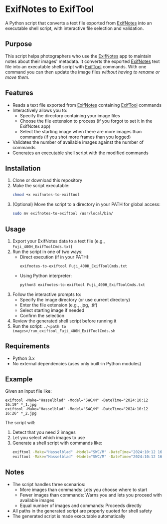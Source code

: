 # ExifNotes to ExifTool

A Python script that converts a text file exported from [ExifNotes](https://play.google.com/store/apps/details?id=com.tommihirvonen.exifnotes&hl=en-US) into an executable shell script, with interactive file selection and validation.

## Purpose

This script helps photographers who use the [ExifNotes](https://play.google.com/store/apps/details?id=com.tommihirvonen.exifnotes&hl=en-US) app to maintain notes about their images' metadata. It converts the exported [ExifNotes](https://play.google.com/store/apps/details?id=com.tommihirvonen.exifnotes&hl=en-US) text file into an executable shell script with [ExifTool](https://exiftool.org/) commands. With one command you can then update the image files *without having to rename or move them*.

## Features

- Reads a text file exported from [ExifNotes](https://play.google.com/store/apps/details?id=com.tommihirvonen.exifnotes&hl=en-US) containing [ExifTool](https://exiftool.org/) commands
- Interactively allows you to:
  - Specify the directory containing your image files
  - Choose the file extension to process (if you forgot to set it in the ExifNotes app)
  - Select the starting image when there are more images than commands (if you shot more frames than you logged)
- Validates the number of available images against the number of commands
- Generates an executable shell script with the modified commands

## Installation

1. Clone or download this repository
2. Make the script executable:
   ```bash
   chmod +x exifnotes-to-exiftool
   ```
3. (Optional) Move the script to a directory in your PATH for global access:
   ```bash
   sudo mv exifnotes-to-exiftool /usr/local/bin/
   ```

## Usage

1. Export your ExifNotes data to a text file (e.g., `Fuji_400H_ExifToolCmds.txt`)
2. Run the script in one of two ways:
   - Direct execution (if in your PATH):
     ```bash
     exifnotes-to-exiftool Fuji_400H_ExifToolCmds.txt
     ```
   - Using Python interpreter:
     ```bash
     python3 exifnotes-to-exiftool Fuji_400H_ExifToolCmds.txt
     ```
3. Follow the interactive prompts to:
   - Specify the image directory (or use current directory)
   - Enter the file extension (e.g., .jpg, .tif)
   - Select starting image if needed
   - Confirm the selection
4. Review the generated shell script before running it
5. Run the script: `./<path to images>/run_exiftool_Fuji_400H_ExifToolCmds.sh`

## Requirements

- Python 3.x
- No external dependencies (uses only built-in Python modules)

## Example

Given an input file like:
```
exiftool -Make="Hasselblad" -Model="SWC/M" -DateTime="2024:10:12 16:19" *_1.jpg
exiftool -Make="Hasselblad" -Model="SWC/M" -DateTime="2024:10:12 16:26" *_2.jpg
```

The script will:
1. Detect that you need 2 images
2. Let you select which images to use
3. Generate a shell script with commands like:
   ```bash
   exiftool -Make="Hasselblad" -Model="SWC/M" -DateTime="2024:10:12 16:19" "path/to/your/image1.jpg"
   exiftool -Make="Hasselblad" -Model="SWC/M" -DateTime="2024:10:12 16:26" "path/to/your/image2.jpg"
   ```

## Notes

- The script handles three scenarios:
  - More images than commands: Lets you choose where to start
  - Fewer images than commands: Warns you and lets you proceed with available images
  - Equal number of images and commands: Proceeds directly
- All paths in the generated script are properly quoted for shell safety
- The generated script is made executable automatically 

